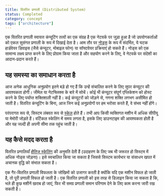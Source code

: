 ```yaml
---
title: वितरित प्रणाली (Distributed System)
status: Completed
category: concept
tags: ["architecture"]
---
```


एक वितरित प्रणाली स्वायत्त कंप्यूटिंग तत्वों का एक संग्रह है
एक नेटवर्क पर जुड़ा हुआ है जो उपयोगकर्ताओं को एकल सुसंगत प्रणाली के रूप में दिखाई देता है।
आम तौर पर [नोड्स](/नोड्स/) के रूप में संदर्भित, ये घटक हार्डवेयर डिवाइस (जैसे कंप्यूटर, मोबाइल फोन) या सॉफ्टवेयर प्रक्रियाएं हो सकते हैं।
नोड्स को एक सामान्य लक्ष्य प्राप्त करने के लिए प्रोग्राम किया जाता है और सहयोग करने के लिए, वे नेटवर्क पर संदेशों का आदान-प्रदान करते हैं।

## यह समस्या का समाधान करता है

आज अनेक आधुनिक अनुप्रयोग इतने बड़े हो गए हैं कि उन्हें संचालित करने के लिए सुपर कंप्यूटर की आवश्यकता होगी।
जीमेल या नेटफ्लिक्स के बारे में सोचें। कोई भी कंप्यूटर संपूर्ण एप्लिकेशन को होस्ट करने के लिए पर्याप्त शक्तिशाली नहीं है।
कई कंप्यूटरों को जोड़ने से, गणना शक्ति लगभग असीमित हो जाती है।
वितरित कंप्यूटिंग के बिना, आज जिन कई अनुप्रयोगों पर हम भरोसा करते हैं, वे संभव नहीं होंगे।

परंपरागत रूप से, सिस्टम लंबवत रूप से [स्केल](/स्केलेबिलिटी/) होते हैं।
तभी आप किसी व्यक्तिगत मशीन में अधिक सीपीयू या मेमोरी जोड़ते हैं।
वर्टिकल स्केलिंग में समय लगता है, इसके लिए डाउनटाइम की आवश्यकता होती है और यह जल्दी ही अपनी सीमा तक पहुंच जाती है।

## यह कैसे मदद करता है

वितरित प्रणालियाँ [क्षैतिज स्केलिंग](/क्षैतिज-स्केलिंग/) की अनुमति देती हैं (उदाहरण के लिए जब भी जरूरत हो सिस्टम में अधिक नोड्स जोड़ना)।
इसे स्वचालित किया जा सकता है जिससे सिस्टम कार्यभार या संसाधन खपत में अचानक वृद्धि को संभाल सकता है।

एक गैर-वितरित प्रणाली विफलता के जोखिमों को उजागर करती है क्योंकि यदि एक मशीन विफल हो जाती है, तो पूरी प्रणाली विफल हो जाती है।
एक वितरित प्रणाली को इस तरह से डिज़ाइन किया जा सकता है कि,
भले ही कुछ मशीनें खराब हो जाएं, फिर भी समग्र प्रणाली समान परिणाम देने के लिए काम करना जारी रख सकती है।
